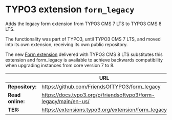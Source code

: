 # TYPO3 extension `form_legacy`

Adds the legacy form extension from TYPO3 CMS 7 LTS to TYPO3 CMS 8 LTS.

The functionality was part of TYPO3, until TYPO3 CMS 7 LTS, and moved into its
own extension, receiving its own public repository.

The new [Form extension](https://extensions.typo3.org/extension/form) delivered
with TYPO3 CMS 8 LTS substitutes this extension and form_legacy is available to
achieve backwards compatibility when upgrading instances from core version 7 to
8.

|                  | URL                                                             |
|------------------|-----------------------------------------------------------------|
| **Repository:**  | https://github.com/FriendsOfTYPO3/form_legacy                   |
| **Read online:** | https://docs.typo3.org/p/friendsoftypo3/form-legacy/main/en-us/ |
| **TER:**         | https://extensions.typo3.org/extension/form_legacy              |
